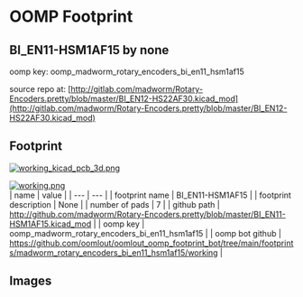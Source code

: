 # OOMP Footprint  
## BI_EN11-HSM1AF15  by none  
  
oomp key: oomp_madworm_rotary_encoders_bi_en11_hsm1af15  
  
source repo at: [http://gitlab.com/madworm/Rotary-Encoders.pretty/blob/master/BI_EN12-HS22AF30.kicad_mod](http://gitlab.com/madworm/Rotary-Encoders.pretty/blob/master/BI_EN12-HS22AF30.kicad_mod)  
## Footprint  
  
[![working_kicad_pcb_3d.png](working_kicad_pcb_3d_600.png)](working_kicad_pcb_3d.png)  
  
[![working.png](working_600.png)](working.png)  
| name | value | 
| --- | --- | 
| footprint name | BI_EN11-HSM1AF15 | 
| footprint description | None | 
| number of pads | 7 | 
| github path | http://github.com/madworm/Rotary-Encoders.pretty/blob/master/BI_EN11-HSM1AF15.kicad_mod | 
| oomp key | oomp_madworm_rotary_encoders_bi_en11_hsm1af15 | 
| oomp bot github | https://github.com/oomlout/oomlout_oomp_footprint_bot/tree/main/footprints/madworm_rotary_encoders_bi_en11_hsm1af15/working | 
## Images  

